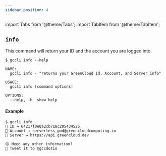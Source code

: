 ```yaml
---
sidebar_position: 4
---
```


import Tabs from '@theme/Tabs';
import TabItem from '@theme/TabItem';

## `info`

This command will return your ID and the account you are logged into.

```
$ gccli info --help
```

```
NAME:
  gccli info - "returns your GreenCloud Id, Account, and Server info"

USAGE:
  gccli info [command options]

OPTIONS:
  --help, -h  show help
```

#### Example
<cliWindow>

```text {1}
$ gccli info 
📌 ID → 64217f0e0a2cb718c205434526
🙍 Account → serverless_god@greencloudcomputing.io
👔 Server → https://api.greencloud.dev

😉 Need any other information?
📝 Tweet it to @gccdotio
```

</cliWindow>
